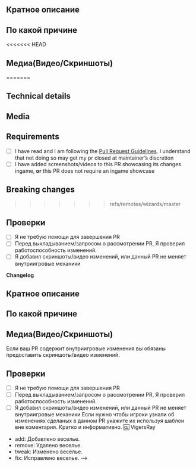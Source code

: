 <!-- Пожалуйста прочитайте эту статью перед тем как выложить PR, чтобы избежать лишних правок в процессе осмотра: https://docs.spacestation14.io/en/getting-started/pr-guideline -->
<!-- Текст в стрелочках является комментариями - они не будут видны в вашем PR. -->

## Кратное описание
<!-- Что вы предлагаете изменить с помощью своего PR? -->

## По какой причине
<!-- В чём причина добавления этих изменений? Ссылки на Дискуссии, а так-же Баг-Репорты указывать здесь. Пожалуйста опишите как это изменит игровой баланс. -->

<<<<<<< HEAD
## Медиа(Видео/Скриншоты)
=======
## Technical details
<!-- If this is a code change, summarize at high level how your new code works. This makes it easier to review. -->

## Media
<!--
PRs which make ingame changes (adding clothing, items, new features, etc) are required to have media attached that showcase the changes.
Small fixes/refactors are exempt.
Any media may be used in SS14 progress reports, with clear credit given.

If you're unsure whether your PR will require media, ask a maintainer.
-->

## Requirements
<!--
Due to influx of PR's we require to ensure that PR's are following the correct guidelines.

Please take a moment to read these if its your first time.

Check the boxes below to confirm that you have in fact seen these (put an X in the brackets, like [X]):
-->
- [ ] I have read and I am following the [Pull Request Guidelines](https://docs.spacestation14.com/en/general-development/codebase-info/pull-request-guidelines.html). I understand that not doing so may get my pr closed at maintainer’s discretion
- [ ] I have added screenshots/videos to this PR showcasing its changes ingame, **or** this PR does not require an ingame showcase

## Breaking changes
>>>>>>> refs/remotes/wizards/master
<!--
Если ваш PR содержит внутриигровые изменения вы обязаны предоставить скриншоты/видео изменений.
-->

## Проверки

- [ ] Я не требую помощи для завершения PR
- [ ] Перед выкладыванием/запросом о рассмотрении PR, Я проверил работоспособность изменений.
- [ ] Я добавил скриншоты/видео изменений, или данный PR не меняет внутриигровые механики

**Changelog**
<!--
Если нужно чтобы игроки узнали об изменениях сделаных в данном PR укажите их используя шаблон вне коментария. Кратко и информативно.

:cl: VigersRay
- add: Добавлено веселье.
- remove: Удалено веселье.
- tweak: Изменено веселье.
- fix: Исправлено веселье.
<!-- Пожалуйста прочитайте эту статью перед тем как выложить PR, чтобы избежать лишних правок в процессе осмотра: https://docs.spacestation14.io/en/getting-started/pr-guideline -->
<!-- Текст в стрелочках является комментариями - они не будут видны в вашем PR. -->
## Кратное описание
<!-- Что вы предлагаете изменить с помощью своего PR? -->
## По какой причине
<!-- В чём причина добавления этих изменений? Ссылки на Дискуссии, а так-же Баг-Репорты указывать здесь. Пожалуйста опишите как это изменит игровой баланс. -->
## Медиа(Видео/Скриншоты)
Если ваш PR содержит внутриигровые изменения вы обязаны предоставить скриншоты/видео изменений.

## Проверки

- [ ] Я не требую помощи для завершения PR
- [ ] Перед выкладыванием/запросом о рассмотрении PR, Я проверил работоспособность изменений.
- [ ] Я добавил скриншоты/видео изменений, или данный PR не меняет внутриигровые механики
Если нужно чтобы игроки узнали об изменениях сделаных в данном PR укажите их используя шаблон вне коментария. Кратко и информативно.
:cl: VigersRay
- add: Добавлено веселье.
- remove: Удалено веселье.
- tweak: Изменено веселье.
- fix: Исправлено веселье.
-->
